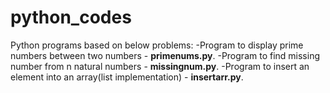 # python_codes

Python programs based on below problems:
-Program to display prime numbers between two numbers - **primenums.py**.
-Program to find missing number from n natural numbers - **missingnum.py**.
-Program to insert an element into an array(list implementation) - **insertarr.py**.
